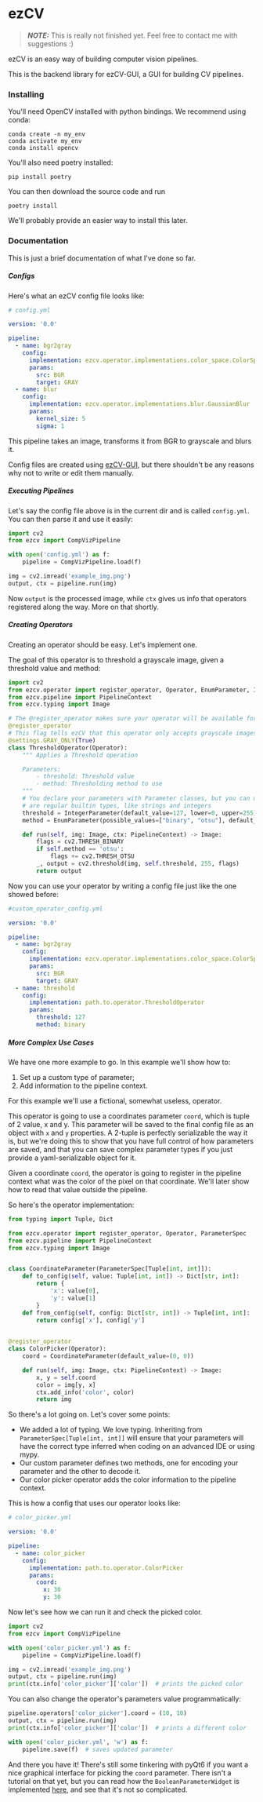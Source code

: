 # ezCV

> **_NOTE:_** This is really not finished yet. 
> Feel free to contact me with suggestions :)

ezCV is an easy way of building computer vision pipelines.

This is the backend library for ezCV-GUI, a GUI for building CV pipelines.  

### Installing

You'll need OpenCV installed with python bindings. We recommend using conda:

```
conda create -n my_env
conda activate my_env
conda install opencv
```

You'll also need poetry installed:

```
pip install poetry
```

You can then download the source code and run

```
poetry install
```

We'll probably provide an easier way to install this later.

### Documentation

This is just a brief documentation of what I've done so far.


##### Configs

Here's what an ezCV config file looks like:

```yaml
# config.yml

version: '0.0'

pipeline:
  - name: bgr2gray
    config:
      implementation: ezcv.operator.implementations.color_space.ColorSpaceChange
      params:
        src: BGR
        target: GRAY
  - name: blur
    config:
      implementation: ezcv.operator.implementations.blur.GaussianBlur
      params:
        kernel_size: 5
        sigma: 1
```

This pipeline takes an image, transforms it from BGR to grayscale and blurs it.

Config files are created using [ezCV-GUI](https://github.com/fredtcaroli/ezCV-GUI/), but there shouldn't 
be any reasons why not to write or edit them manually.

##### Executing Pipelines

Let's say the config file above is in the current dir and is called `config.yml`. You can then
parse it and use it easily:

```python
import cv2
from ezcv import CompVizPipeline

with open('config.yml') as f:
    pipeline = CompVizPipeline.load(f)

img = cv2.imread('example_img.png')
output, ctx = pipeline.run(img)
```

Now `output` is the processed image, while `ctx` gives us info that operators
registered along the way. More on that shortly.

##### Creating Operators

Creating an operator should be easy. Let's implement one.

The goal of this operator is to threshold a grayscale image, given a threshold value and method:

```python
import cv2
from ezcv.operator import register_operator, Operator, EnumParameter, IntegerParameter, settings
from ezcv.pipeline import PipelineContext
from ezcv.typing import Image

# The @register_operator makes sure your operator will be available for choosing in ezCV-GUI
@register_operator
# This flag tells ezCV that this operator only accepts grayscale images
@settings.GRAY_ONLY(True)
class ThresholdOperator(Operator):
    """ Applies a Threshold operation

    Parameters:
        - threshold: Threshold value
        - method: Thresholding method to use
    """
    # You declare your parameters with Parameter classes, but you can use them like they
    # are regular builtin types, like strings and integers
    threshold = IntegerParameter(default_value=127, lower=0, upper=255)
    method = EnumParameter(possible_values=["binary", "otsu"], default_value="binary")

    def run(self, img: Image, ctx: PipelineContext) -> Image:
        flags = cv2.THRESH_BINARY
        if self.method == 'otsu':
            flags += cv2.THRESH_OTSU
        _, output = cv2.threshold(img, self.threshold, 255, flags)
        return output
```

Now you can use your operator by writing a config file just like the one showed before:

```yaml
#custom_operator_config.yml

version: '0.0'

pipeline:
  - name: bgr2gray
    config:
      implementation: ezcv.operator.implementations.color_space.ColorSpaceChange
      params:
        src: BGR
        target: GRAY
  - name: threshold
    config:
      implementation: path.to.operator.ThresholdOperator
      params:
        threshold: 127
        method: binary
```

##### More Complex Use Cases

We have one more example to go. In this example we'll show how to:

1. Set up a custom type of parameter;
2. Add information to the pipeline context.

For this example we'll use a fictional, somewhat useless, operator.

This operator is going to use a coordinates parameter `coord`, which is tuple of 2 value, x and y. 
This parameter will be saved to the final config file as an object with `x` and `y` properties.
A 2-tuple is perfectly serializable the way it is, but we're doing this to show that you have full control
of how parameters are saved, and that you can save complex parameter types if you just provide a yaml-serializable
object for it.

Given a coordinate `coord`, the operator is going to register in the pipeline context what was the color of the pixel
on that coordinate. We'll later show how to read that value outside the pipeline.

So here's the operator implementation:

```python
from typing import Tuple, Dict

from ezcv.operator import register_operator, Operator, ParameterSpec
from ezcv.pipeline import PipelineContext
from ezcv.typing import Image


class CoordinateParameter(ParameterSpec[Tuple[int, int]]):
    def to_config(self, value: Tuple[int, int]) -> Dict[str, int]:
        return {
            'x': value[0],
            'y': value[1]
        }
    def from_config(self, config: Dict[str, int]) -> Tuple[int, int]:
        return config['x'], config['y']
        

@register_operator
class ColorPicker(Operator):
    coord = CoordinateParameter(default_value=(0, 0))

    def run(self, img: Image, ctx: PipelineContext) -> Image:
        x, y = self.coord
        color = img[y, x]
        ctx.add_info('color', color)
        return img
```

So there's a lot going on. Let's cover some points:

* We added a lot of typing. We love typing. Inheriting from `ParameterSpec[Tuple[int, int]]`
will ensure that your parameters will have the correct type inferred when coding on an 
advanced IDE or using mypy.
* Our custom parameter defines two methods, one for encoding your parameter and the other
to decode it.
* Our color picker operator adds the color information to the pipeline context. 

This is how a config that uses our operator looks like:

```yaml
# color_picker.yml

version: '0.0'

pipeline:
  - name: color_picker
    config:
      implementation: path.to.operator.ColorPicker
      params:
        coord:
          x: 30
          y: 30
```

Now let's see how we can run it and check the picked color.

```python
import cv2
from ezcv import CompVizPipeline

with open('color_picker.yml') as f:
    pipeline = CompVizPipeline.load(f)

img = cv2.imread('example_img.png')
output, ctx = pipeline.run(img)
print(ctx.info['color_picker']['color'])  # prints the picked color
```

You can also change the operator's parameters value programmatically:

```python
pipeline.operators['color_picker'].coord = (10, 10)
output, ctx = pipeline.run(img)
print(ctx.info['color_picker']['color'])  # prints a different color

with open('color_picker.yml', 'w') as f:
    pipeline.save(f)  # saves updated parameter
```

And there you have it! There's still some tinkering with pyQt6 if you want a nice graphical interface for
picking the `coord` parameter. There isn't a tutorial on that yet, but you can read how the 
`BooleanParameterWidget` is implemented [here](https://github.com/fredtcaroli/ezCV-GUI/blob/c8c1e39ce7ff61b497878d42f0b3c3f5007c08f8/ezcv_gui/widgets/parameter.py#L251-L264),
and see that it's not so complicated.
